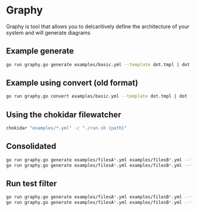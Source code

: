# Graphy

Graphy is tool that allows you to delcaritively define the architecture of your system and will generate diagrams

## Example generate

```sh
go run graphy.go generate examples/basic.yml --template dot.tmpl | dot -Tpng -o examples/basic.dot.png
```

## Example using convert (old format)

```sh
go run graphy.go convert examples/basic.yml --template dot.tmpl | dot -Tpng -o examples/basic.dot.png
```

## Using the chokidar filewatcher

```sh
chokidar "examples/*.yml" -c "./run.sh {path}"
```

## Consolidated

```sh
go run graphy.go generate examples/filesA*.yml examples/filesB*.yml --template dot.tmpl | dot -Tpng -o examples/consolidated.dot.png
go run graphy.go generate examples/filesA*.yml examples/filesB*.yml --template puml.tmpl | puml generate -o examples/consolidated.puml.png
```

## Run test filter

```sh
go run graphy.go generate examples/filesA*.yml examples/filesB*.yml --template dot.tmpl --filters examples/test-filters.json | dot -Tpng -o examples/filtered.dot.png
go run graphy.go generate examples/filesA*.yml examples/filesB*.yml --template puml.tmpl --filters examples/test-filters.json | puml generate -o examples/filtered.puml.png
```
